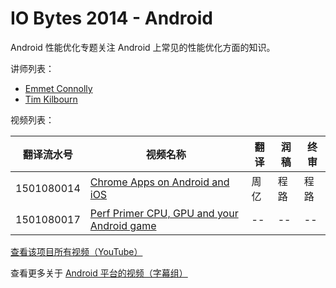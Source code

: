 # IO Bytes 2014 - Android

Android 性能优化专题关注 Android 上常见的性能优化方面的知识。

讲师列表：

*   [Emmet Connolly](https://plus.google.com/+EmmetConnolly)
*   [Tim Kilbourn](https://plus.google.com/+TimKilbourn)
 
视频列表：

| 翻译流水号 | 视频名称 | 翻译 | 润稿 | 终审 |
| -- | -- | -- | -- | -- |
| 1501080014 | [Chrome Apps on Android and iOS](/Android/066-IO-Bytes-2014-Android/1501080014-chrome-apps-on-android-and-ios.html)  | 周亿 | 程路 | 程路 |
| 1501080017 | [Perf Primer CPU, GPU and your Android game](/Android/066-IO-Bytes-2014-Android/1501080017-perf-primer-cpu-gpu-and-your-android-game.html)  | -- | -- | -- |


[查看该项目所有视频（YouTube）](https://www.youtube.com/playlist?list=PLOU2XLYxmsIIEPtRoKDnsqQdF3JZxFVWF)

查看更多关于 [Android 平台的视频（字幕组）](/Android/index.html)

